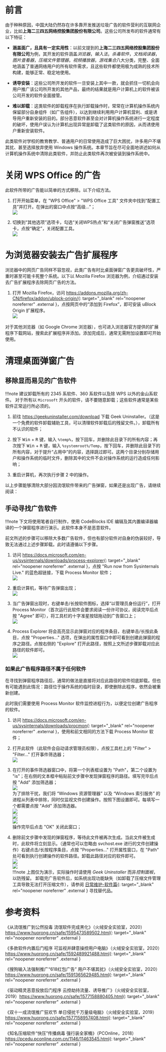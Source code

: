 # 前言
由于种种原因，中国大陆仍然存在许多靠开发推送垃圾广告的软件营利的互联网企业，比如**上海二三四五网络控股集团股份有限公司**。这些公司所发布的软件通常有以下特征：

- **涵盖面广，且具有一定实用性**：以前文提到的**上海二三四五网络控股集团股份有限公司**为例，其开发的软件涵盖*浏览器*，*输入法*，*杀毒软件*，*文档阅读器*，*图片查看器*，*压缩文件管理器*，*视频播放器*，*游戏集合*八大分类，完整、全面地涵盖了普通网络用户的所有软件需求，且这些软件都使用极为成熟的技术所构建，能够正常、稳定地使用。

- **诱导安装**：这些公司所开发的软件一旦安装上其中一款，就会抓住一切机会向用户推广该公司所开发的其他产品，最终的结果就是用户计算机上的软件被该公司开发的软件全面接管。

- **难以卸载**：这类软件的卸载程序在执行卸载操作时，常常在计算机操作系统内保留部分自身组件（如广告组件），以达到继续利用用户计算机营利、或是诱导用户重新安装的目的。部分恶意软件甚至会对计算机操作系统进行一定程度的破坏，使用户误认为计算机出现异常是卸载了这类软件的原因，从而诱使用户重新安装软件。

此类软件对学校的教育教学、普通用户的日常使用造成了巨大困扰，许多用户不堪其扰、甚至选择放弃使用 Windows 操作系统。本章节旨在尽可全面地讲述如何从计算机操作系统中清除此类软件，并防止此类软件再次被安装到操作系统中。

# 关闭 WPS Office 的广告

此软件所带的广告能以简单的方式移除。以下介绍方法。

1. 打开开始菜单，在 "WPS Office" > "WPS Office 工具" 文件夹中找到“配置工具”并打开。在弹出的窗口中点按“高级...”；  
![](./images/open-wps-cfg.png)

2. 切换到“其他选项”选项卡，勾选“关闭WPS热点”和“关闭广告弹窗推送”选项卡，点按“确定”，关闭配置工具。  
![](./images/close-wps-ad.png)

# 为浏览器安装去广告扩展程序

浏览器中的网页广告同样不容忽视，此类广告有时比桌面弹窗广告更具破坏性，严重时甚至可能卡死整个系统。以下以 Mozilla Firefox 浏览器为例，介绍通过安装去广告扩展程序去除网页广告的方法。

1. 打开 Mozilla Firefox，访问 <https://addons.mozilla.org/zh-CN/firefox/addon/ublock-origin/>{: target="_blank" rel="noopener noreferrer" .external }，点按网页中的“添加到 Firefox”，即可安装 uBlock Origin 扩展程序。  
![](./images/add-ublock.png)

对于其他浏览器（如 Google Chrome 浏览器），也可进入浏览器官方提供的扩展程序下载网站，搜索此扩展程序并添加。添加完成后，通常无需附加设置即可开始使用。

# 清理桌面弹窗广告

## 移除显而易见的广告软件

!!!note
    建议卸载所有的 2345 系软件、360 系软件以及除 WPS 以外的金山系软件。
    对于所有以 `Microsoft` 开头的软件，请不要随意卸载；这些软件通常是某些软件正常运行所必须的。

1. 前往 <https://geekuninstaller.com/download> 下载 Geek Uninstaller。（这是一个免费的软件卸载辅助工具，可以清理软件卸载后的残留文件。），卸载所有不认识的软件；

2. 按下 <kbd>Win</kbd> + <kbd>R</kbd> 键，输入 `%temp%`，按下回车，并删除此目录下的所有内容；再次按下 <kbd>Win</kbd> + <kbd>R</kbd> 键，输入 `%systemroot%/Temp`，按下回车，并删除此目录下的所有内容，对于提升“占用中”的内容，选择跳过即可。这两个目录分别存储用户和操作系统的临时文件，删除其中的文件不会对操作系统的运行造成任何影响；

3. 重启计算机，再次执行步骤 2 中的操作。

以上步骤能够清除大部分因流氓软件带来的广告弹窗，如果还是出现广告，请继续阅读：

## 手动寻找广告软件

!!!note
    下文将使用笔者自行制作，使用 CodeBlocks IDE 编辑及其内置编译器编译的一个弹窗程序进行演示。此软件本身不是恶意软件。

前文所述的步骤可以移除大多数广告软件，但也有部分软件对自身的伪装较好，导致无法通过上述步骤卸载。此时请遵循以下步骤。

1. 访问 <https://docs.microsoft.com/en-us/sysinternals/downloads/process-explorer>{: target="_blank" rel="noopener noreferrer" .external }，点按 "Run now from Sysinternals Live." 的蓝色超链接，下载 Process Monitor 软件；  
![](./images/download-processxp.png)

2. 重启计算机，等待广告弹窗出现；  
![](./images/ad-window.jpg)

3. 当广告弹窗出现时，右键单击/长按软件图标，选择“以管理员身份运行”，打开 Process Monitor（首次运行此软件会要求阅读一份许可协议，阅读完毕后点按 "Agree" 即可），将工具栏的十字准星按钮拖动到广告窗口上；  
![](./images/drag-to-ad-window.jpg)

4. Process Explorer 将会高亮显示此弹窗对应的程序条目，右键单击/长按此条目，点按 "Properties..." 选项，在弹出的属性窗口中即可看到创建此弹窗的程序之路径。点按右侧的 "Explore" 打开此路径，按照上文所述步骤卸载对应此路径的软件即可。  
![](./images/view-the-props.png)

### 如果此广告程序路径不属于任何软件

在寻找到弹窗程序路径后，通常的做法是直接将对应此路径的软件彻底卸载。但也有可能遇到此情况：路径位于操作系统的临时目录，即使删除此程序，依然会被重新创建。

此时我们需要使用 Process Monitor 软件监控进程行为，以便定位创建广告程序的软件。

1. 访问 <https://docs.microsoft.com/en-us/sysinternals/downloads/procmon>{: target="_blank" rel="noopener noreferrer" .external }，使用和前文相同的方法下载 Process Monitor 软件；

2. 打开此软件（此软件会自动请求管理员权限），点按工具栏上的 "Filter" > "Filter..." 打开事件筛选器；  
![](./images/open-filter.png)

3. 在打开的事件筛选器窗口中，将第一个列表框设置为 "Path"，第二个设置为 "is"；在右侧的文本框中粘贴前文步骤中发现弹窗程序的路径。填写完毕后点按 "Add" 添加筛选器；  
![](./images/set-filter.png)  
为了排除干扰，我们将 “Windows 资源管理器” 以及 “Windows 索引服务” 的进程从列表中排除，同时仅监视文件创建操作。按照下图设置即可。每填写一个都需要点按 "Add" 添加筛选器。  
![](./images/exclude-explorer.png)  
![](./images/exclude-search.png)  
![](./images/exclude-non-file-creation.png)  
操作完毕后点击 "OK" 关闭此窗口；

4. 删除前文步骤中发现的弹窗程序，等待此文件被再次生成。当此文件被生成时，此软件将立刻显示。（通常也可以忽略由 svchost.exe 进行的文件创建操作）右键点击/长按程序条目，点按 "Properties..." 打开属性窗口，在 "Path" 处可看到执行创建操作的软件路径。卸载此路径对应的软件即可。  
![](./images/view-program-props.png)  
![](./images/uninstall.png)  
!!!note
    上图仅为演示，实际操作时请使用 *Geek Uninstaller* 而非*控制面板*，以防残留。
    卸载完广告软件后，如系统出现功能缺失（如卸载了压缩文件管理工具导致无法打开压缩文件），请参阅 [日常维护-软件篇](https://tech-guide.su-gzno3ms.lty.one/daily-maintenance/software/e-whiteboard/){: target="_blank" rel="noopener noreferrer" .external } 寻找替代品。

# 参考资料

《从流氓推广到公然投毒 流氓软件完成黑化》（火绒安全实验室，2020）<https://www.huorong.cn/safe/1595473589502.html>{: target="_blank" rel="noopener noreferrer" .external }

《多款软件内置后门程序 可监视并肆意操控用户电脑》（火绒安全实验室，2020）<https://www.huorong.cn/safe/1592489921488.html>{: target="_blank" rel="noopener noreferrer" .external }

《搜狗输入法强制推广“618红包广告” 用户不堪其扰》（火绒安全实验室，2020）<https://www.huorong.cn/safe/1591365629485.html>{: target="_blank" rel="noopener noreferrer" .external }

《驱动精灵恶意投放后门程序 云控劫持流量、诱导推广》（火绒安全实验室，2019）<https://www.huorong.cn/safe/1577158880405.html>{: target="_blank" rel="noopener noreferrer" .external }

《双十一成流氓推广狂欢节 单日侵扰千万量级电脑》（火绒安全实验室，2019）<https://www.huorong.cn/safe/1577158957408.html>{: target="_blank" rel="noopener noreferrer" .external }

《知名压缩软件“快压”传播病毒 强行装全家桶》（PCOnline，2018）<https://pcedu.pconline.com.cn/1146/11463545.html>{: target="_blank" rel="noopener noreferrer" .external }
